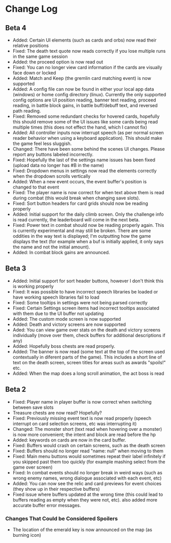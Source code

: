 # Change Log

## Beta 4

* Added: Certain UI elements (such as cards and orbs) now read their relative positions
* Fixed: The death text quote now reads correctly if you lose multiple runs in the same game session
* Added: the proceed option is now read out
* Fixed: You can no longer view card information if the cards are visually face down or locked
* Added: Match and Keep (the gremlin card matching event) is now supported
* Added: A config file can now be found in either your local app data (windows) or home config directory (linux). Currently the only supported config options are UI position reading, banner text reading, proceed reading, in battle block gains, in battle buff/debuff text, and reversed path reading.
* Fixed: Removed some redundant checks for hovered cards, hopefully this should remove some of the UI issues like some cards being read multiple times (this does not effect the hand, which I cannot fix)
* Added: All controller inputs now interrupt speech (as per normal screen reader behavior when using a keyboard application). This should make the game feel less sluggish.
* Changed: There have been some behind the scenes UI changes. Please report any buttons labeled incorrectly.
* Fixed: Hopefully the last of the settings name issues has been fixed (upload data no longer has #B in the name)
* Fixed: Dropdown menus in settings now read the elements correctly when the dropdown scrolls vertically
* Added: When a new event occurs, the event buffer's position is changed to that event
* Fixed: The player name is now correct for when text above them is read during combat (this would break when changing save slots).
* Fixed: Sort button headers for card grids should now be reading properly
* Added: Initial support for the daily climb screen. Only the challenge info is read currently, the leaderboard will come in the next beta.
* Fixed: Power text in combat should now be reading properly again. This is currently experimental and may still be broken. There are some oddities in the way text is displayed; I'm outputting how the game displays the text (for example when a buf is initially applied, it only says the name and not the initial amount).
* Added: In combat block gains are announced.

## Beta 3

* Added: Initial support for sort header buttons, however I don't think this is working properly
* Fixed: It was possible to have incorrect speech libraries be loaded or have working speech libraries fail to load
* Fixed: Some tooltips in settings were not being parsed correctly
* Fixed: Certain Settings screen items had incorrect tooltips associated with them due to the UI buffer not updating
* Added: The custom mode screen is now supported
* Added: Death and victory screens are now supported
* Aded: You can view game over stats on the death and victory screens individually (move over them, check buffers for additional descriptions if any)
* Added: Hopefully boss chests are read properly.
* Added: The banner is now read (some text at the top of the screen used contextually in diferent parts of the game). This includes a short line of text on the death screen, screen titles for areas such as awards "spoils!" etc.
* Added: When the map does a long scroll animation, the act boss is read

## Beta 2

* Fixed: Player name in player buffer is now correct when switching between save slots
* Treasure chests are now read? Hopefully?
* Fixed: Previously missing event text is now read properly (speech interrupt on card selection screens, etc was interrupting it)
* Changed: The monster short (text read when hovering over a monster) is now more convenient; the intent and block are read before the hp
* Added: keywords on cards are now in the card buffer.
* Fixed: Buffers would crash on certain screens, such as the death screen
* Fixed: Buffers should no longer read "name: null" when moving to them
* Fixed: Main menu buttons would sometimes repeat their label infinitely if you skipped past them too quickly (for example mashing select from the game over screen)
* Fixed: In combat events should no longer break in weird ways (such as wrong enemy names, wrong dialogue associated with each event, etc)
* Added: You can now see the relic and card previews for event choices (they show up in their respective buffers)
* Fixed issue where buffers updated at the wrong time (this could lead to buffers reading as empty when they were not, etc). also added more accurate buffer error messages.

### Changes That Could be Considered Spoilers

* The location of the emerald key is now announced on the map (as burning icon)